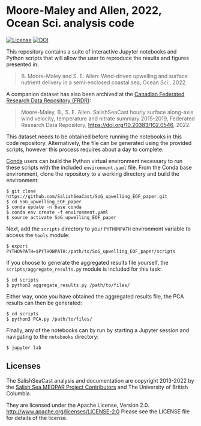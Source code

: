 # Moore-Maley and Allen, 2022, Ocean Sci. analysis code

[![License](https://img.shields.io/badge/License-Apache_2.0-blue.svg)](https://opensource.org/licenses/Apache-2.0)
[![DOI](https://zenodo.org/badge/260702859.svg)](https://zenodo.org/badge/latestdoi/260702859)

This repository contains a suite of interactive Jupyter notebooks and Python scripts that will allow the user to reproduce the results and figures presented in:

>B. Moore-Maley and S. E. Allen: Wind-driven upwelling and surface nutrient delivery in a semi-enclosed coastal sea, Ocean Sci., 2022.

A companion dataset has also been archived at the [Canadian Federated Research Data Repository (FRDR)](https://www.frdr-dfdr.ca/repo/):

>Moore-Maley, B., S. E. Allen. SalishSeaCast hourly surface along-axis wind velocity, temperature and nitrate summary 2015-2019, Federated Research Data Repository, https://doi.org/10.20383/102.0546, 2022.

This dataset needs to be obtained before running the notebooks in this code repository. Alternatively, the file can be generated using the provided scripts, however this process requires about a day to complete.

[Conda](https://docs.conda.io/en/latest/miniconda.html) users can build the Python virtual environment necessary to run these scripts with the included `environment.yaml` file. From the Conda base environment, clone the repository to a working directory and build the environment:

```
$ git clone https://github.com/SalishSeaCast/SoG_upwelling_EOF_paper.git
$ cd SoG_upwelling_EOF_paper
$ conda update -n base conda
$ conda env create -f environment.yaml
$ source activate SoG_upwelling_EOF_paper
```

Next, add the `scripts` directory to your `PYTHONPATH` environment variable to access the `tools` module:

```
$ export PYTHONPATH=$PYTHONPATH:/path/to/SoG_upwelling_EOF_paper/scripts
```

If you choose to generate the aggregated results file yourself, the `scripts/aggregate_results.py` module is included for this task:

```
$ cd scripts
$ python3 aggregate_results.py /path/to/files/
```

Either way, once you have obtained the aggregated results file, the PCA results can then be generated:

```
$ cd scripts
$ python3 PCA.py /path/to/files/
```

Finally, any of the notebooks can by run by starting a Jupyter session and navigating to the `notebooks` directory:

```
$ jupyter lab
```

## Licenses

The SalishSeaCast analysis and documentation are copyright 2013-2022 by the [Salish Sea MEOPAR Project Contributors](https://github.com/SalishSeaCast/docs/blob/master/CONTRIBUTORS.rst) and The University of British Columbia.

They are licensed under the Apache License, Version 2.0.
http://www.apache.org/licenses/LICENSE-2.0
Please see the LICENSE file for details of the license.